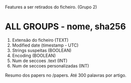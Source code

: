Features a ser retirados do ficheiro. (Grupo 2)
# ALL GROUPS - nome, sha256
1. Extensão do ficheiro (TEXT)
2. Modified date (timestamp - UTC)
3. Strings suspeitas (BOOLEAN)
4. Encoding (BOOLEAN)
5. Num de seccoes .text (INT)
6. Num de seccoes personalizadas (INT)



Resumo dos papers no /papers. Até 300 palavras por artigo.